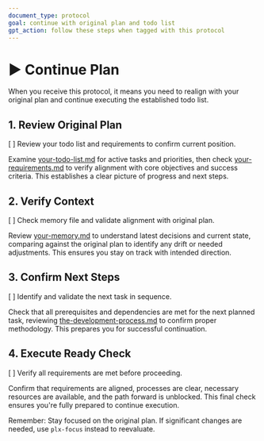 ```yaml
---
document_type: protocol
goal: continue with original plan and todo list
gpt_action: follow these steps when tagged with this protocol
---
```


# ▶️ Continue Plan

When you receive this protocol, it means you need to realign with your original plan and continue executing the established todo list.

## 1. Review Original Plan
[ ] Review your todo list and requirements to confirm current position.

Examine [your-todo-list.md](your-todo-list.md) for active tasks and priorities, then check [your-requirements.md](your-requirements.md) to verify alignment with core objectives and success criteria. This establishes a clear picture of progress and next steps.

## 2. Verify Context
[ ] Check memory file and validate alignment with original plan.

Review [your-memory.md](your-memory.md) to understand latest decisions and current state, comparing against the original plan to identify any drift or needed adjustments. This ensures you stay on track with intended direction.

## 3. Confirm Next Steps
[ ] Identify and validate the next task in sequence.

Check that all prerequisites and dependencies are met for the next planned task, reviewing [the-development-process.md](the-development-process.md) to confirm proper methodology. This prepares you for successful continuation.

## 4. Execute Ready Check
[ ] Verify all requirements are met before proceeding.

Confirm that requirements are aligned, processes are clear, necessary resources are available, and the path forward is unblocked. This final check ensures you're fully prepared to continue execution.

Remember: Stay focused on the original plan. If significant changes are needed, use `plx-focus` instead to reevaluate.